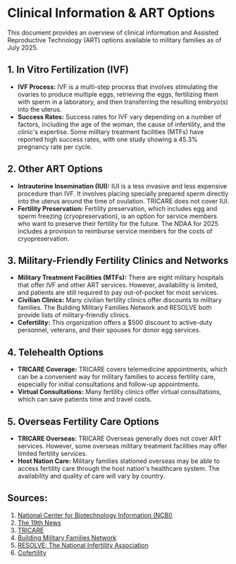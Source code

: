 # Clinical Information & ART Options

This document provides an overview of clinical information and Assisted Reproductive Technology (ART) options available to military families as of July 2025.

## 1. In Vitro Fertilization (IVF)

- **IVF Process:** IVF is a multi-step process that involves stimulating the ovaries to produce multiple eggs, retrieving the eggs, fertilizing them with sperm in a laboratory, and then transferring the resulting embryo(s) into the uterus.
- **Success Rates:** Success rates for IVF vary depending on a number of factors, including the age of the woman, the cause of infertility, and the clinic's expertise. Some military treatment facilities (MTFs) have reported high success rates, with one study showing a 45.3% pregnancy rate per cycle.

## 2. Other ART Options

- **Intrauterine Insemination (IUI):** IUI is a less invasive and less expensive procedure than IVF. It involves placing specially prepared sperm directly into the uterus around the time of ovulation. TRICARE does not cover IUI.
- **Fertility Preservation:** Fertility preservation, which includes egg and sperm freezing (cryopreservation), is an option for service members who want to preserve their fertility for the future. The NDAA for 2025 includes a provision to reimburse service members for the costs of cryopreservation.

## 3. Military-Friendly Fertility Clinics and Networks

- **Military Treatment Facilities (MTFs):** There are eight military hospitals that offer IVF and other ART services. However, availability is limited, and patients are still required to pay out-of-pocket for most services.
- **Civilian Clinics:** Many civilian fertility clinics offer discounts to military families. The Building Military Families Network and RESOLVE both provide lists of military-friendly clinics.
- **Cofertility:** This organization offers a $500 discount to active-duty personnel, veterans, and their spouses for donor egg services.

## 4. Telehealth Options

- **TRICARE Coverage:** TRICARE covers telemedicine appointments, which can be a convenient way for military families to access fertility care, especially for initial consultations and follow-up appointments.
- **Virtual Consultations:** Many fertility clinics offer virtual consultations, which can save patients time and travel costs.

## 5. Overseas Fertility Care Options

- **TRICARE Overseas:** TRICARE Overseas generally does not cover ART services. However, some overseas military treatment facilities may offer limited fertility services.
- **Host Nation Care:** Military families stationed overseas may be able to access fertility care through the host nation's healthcare system. The availability and quality of care will vary by country.

## Sources:
1. [National Center for Biotechnology Information (NCBI)](https://www.ncbi.nlm.nih.gov/)
2. [The 19th News](https://19thnews.org/)
3. [TRICARE](https://tricare.mil/)
4. [Building Military Families Network](https://www.buildingmilitaryfamiliesnetwork.org/)
5. [RESOLVE: The National Infertility Association](https://resolve.org/)
6. [Cofertility](https://www.cofertility.com/)
